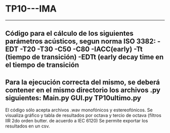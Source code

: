 # TP10---IMA
-------------------------------------------------------------------
Código para el cálculo de los siguientes parámetros acústicos, segun
norma ISO 3382:
                 -EDT
                 -T20
                 -T30
                 -C50 
                 -C80 
                 -IACC(early)
                 -Tt (tiempo de transición)
                 -EDTt (early decay time en el tiempo de transición
-------------------------------------------------------------------
Para la ejecución correcta del mismo, se deberá contener en el mismo
directorio los archivos .py siguientes:
Main.py
GUI.py
TP10ultimo.py
---------------------------------------------------------------------
El código sólo acepta archivos .wav monofónicos y estereofónicos. 
Se visualiza gráfico y tabla de resultados por octava y tercio
de octava (filtros IIR 2do orden butter. de acuerdo a IEC 6120)
Se permite exportar los resultados en un csv.
